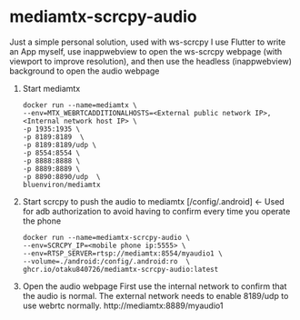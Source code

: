# mediamtx-scrcpy-audio

Just a simple personal solution, used with ws-scrcpy
I use Flutter to write an App myself, use inappwebview to open the ws-scrcpy webpage (with viewport to improve resolution), and then use the headless (inappwebview) background to open the audio webpage

1. Start mediamtx
   ````shell
   docker run --name=mediamtx \
   --env=MTX_WEBRTCADDITIONALHOSTS=<External public network IP>,<Internal network host IP> \
   -p 1935:1935 \
   -p 8189:8189  \
   -p 8189:8189/udp \
   -p 8554:8554 \
   -p 8888:8888 \
   -p 8889:8889 \
   -p 8890:8890/udp  \
   bluenviron/mediamtx
   ````
2. Start scrcpy to push the audio to mediamtx
   [/config/.android] <- Used for adb authorization to avoid having to confirm every time you operate the phone
   ````shell
   docker run --name=mediamtx-scrcpy-audio \
   --env=SCRCPY_IP=<mobile phone ip:5555> \
   --env=RTSP_SERVER=rtsp://mediamtx:8554/myaudio1 \
   --volume=./android:/config/.android:ro  \
   ghcr.io/otaku840726/mediamtx-scrcpy-audio:latest
   ````
4. Open the audio webpage
   First use the internal network to confirm that the audio is normal. The external network needs to enable 8189/udp to use webrtc normally.
   http://mediamtx:8889/myaudio1
